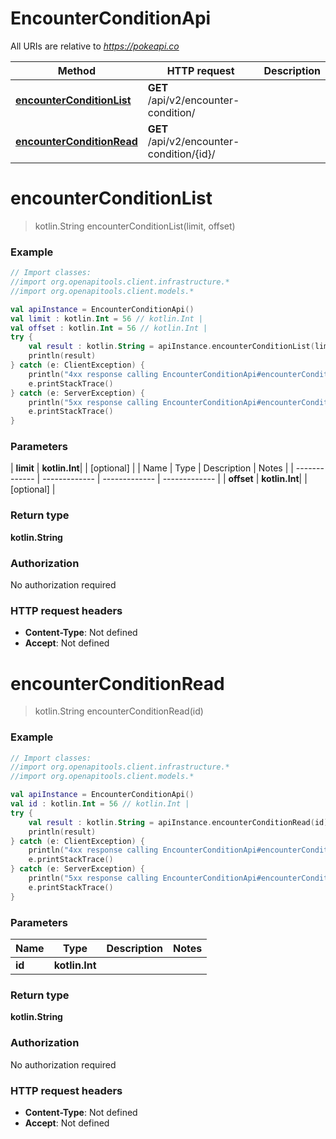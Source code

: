 # EncounterConditionApi

All URIs are relative to *https://pokeapi.co*

| Method | HTTP request | Description |
| ------------- | ------------- | ------------- |
| [**encounterConditionList**](EncounterConditionApi.md#encounterConditionList) | **GET** /api/v2/encounter-condition/ |  |
| [**encounterConditionRead**](EncounterConditionApi.md#encounterConditionRead) | **GET** /api/v2/encounter-condition/{id}/ |  |


<a id="encounterConditionList"></a>
# **encounterConditionList**
> kotlin.String encounterConditionList(limit, offset)



### Example
```kotlin
// Import classes:
//import org.openapitools.client.infrastructure.*
//import org.openapitools.client.models.*

val apiInstance = EncounterConditionApi()
val limit : kotlin.Int = 56 // kotlin.Int | 
val offset : kotlin.Int = 56 // kotlin.Int | 
try {
    val result : kotlin.String = apiInstance.encounterConditionList(limit, offset)
    println(result)
} catch (e: ClientException) {
    println("4xx response calling EncounterConditionApi#encounterConditionList")
    e.printStackTrace()
} catch (e: ServerException) {
    println("5xx response calling EncounterConditionApi#encounterConditionList")
    e.printStackTrace()
}
```

### Parameters
| **limit** | **kotlin.Int**|  | [optional] |
| Name | Type | Description  | Notes |
| ------------- | ------------- | ------------- | ------------- |
| **offset** | **kotlin.Int**|  | [optional] |

### Return type

**kotlin.String**

### Authorization

No authorization required

### HTTP request headers

 - **Content-Type**: Not defined
 - **Accept**: Not defined

<a id="encounterConditionRead"></a>
# **encounterConditionRead**
> kotlin.String encounterConditionRead(id)



### Example
```kotlin
// Import classes:
//import org.openapitools.client.infrastructure.*
//import org.openapitools.client.models.*

val apiInstance = EncounterConditionApi()
val id : kotlin.Int = 56 // kotlin.Int | 
try {
    val result : kotlin.String = apiInstance.encounterConditionRead(id)
    println(result)
} catch (e: ClientException) {
    println("4xx response calling EncounterConditionApi#encounterConditionRead")
    e.printStackTrace()
} catch (e: ServerException) {
    println("5xx response calling EncounterConditionApi#encounterConditionRead")
    e.printStackTrace()
}
```

### Parameters
| Name | Type | Description  | Notes |
| ------------- | ------------- | ------------- | ------------- |
| **id** | **kotlin.Int**|  | |

### Return type

**kotlin.String**

### Authorization

No authorization required

### HTTP request headers

 - **Content-Type**: Not defined
 - **Accept**: Not defined

